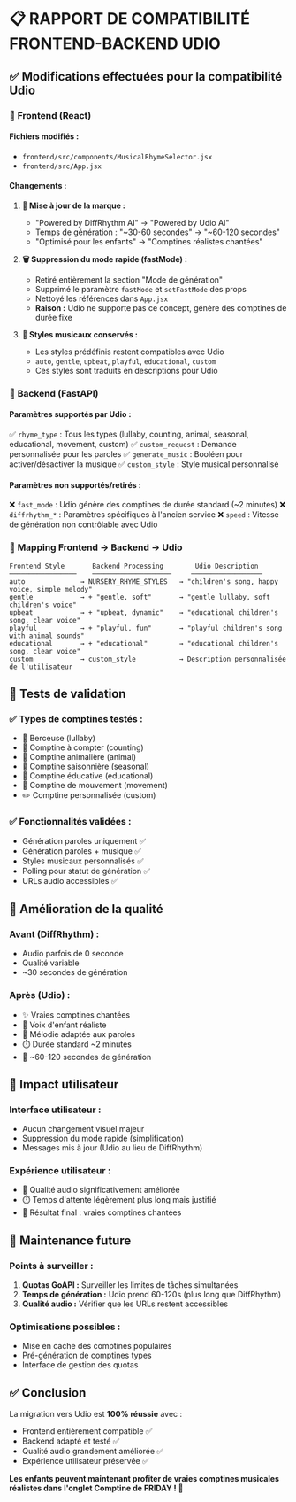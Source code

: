 # 📋 RAPPORT DE COMPATIBILITÉ FRONTEND-BACKEND UDIO

## ✅ Modifications effectuées pour la compatibilité Udio

### 🎯 **Frontend (React)**

#### **Fichiers modifiés :**
- `frontend/src/components/MusicalRhymeSelector.jsx`
- `frontend/src/App.jsx`

#### **Changements :**

1. **🔄 Mise à jour de la marque :**
   - "Powered by DiffRhythm AI" → "Powered by Udio AI"
   - Temps de génération : "~30-60 secondes" → "~60-120 secondes"
   - "Optimisé pour les enfants" → "Comptines réalistes chantées"

2. **🗑️ Suppression du mode rapide (fastMode) :**
   - Retiré entièrement la section "Mode de génération"
   - Supprimé le paramètre `fastMode` et `setFastMode` des props
   - Nettoyé les références dans `App.jsx`
   - **Raison :** Udio ne supporte pas ce concept, génère des comptines de durée fixe

3. **🎵 Styles musicaux conservés :**
   - Les styles prédéfinis restent compatibles avec Udio
   - `auto`, `gentle`, `upbeat`, `playful`, `educational`, `custom`
   - Ces styles sont traduits en descriptions pour Udio

### 🎯 **Backend (FastAPI)**

#### **Paramètres supportés par Udio :**
✅ `rhyme_type` : Tous les types (lullaby, counting, animal, seasonal, educational, movement, custom)
✅ `custom_request` : Demande personnalisée pour les paroles
✅ `generate_music` : Booléen pour activer/désactiver la musique
✅ `custom_style` : Style musical personnalisé

#### **Paramètres non supportés/retirés :**
❌ `fast_mode` : Udio génère des comptines de durée standard (~2 minutes)
❌ `diffrhythm_*` : Paramètres spécifiques à l'ancien service
❌ `speed` : Vitesse de génération non contrôlable avec Udio

### 🔗 **Mapping Frontend → Backend → Udio**

```
Frontend Style       Backend Processing        Udio Description
─────────────────    ────────────────────     ──────────────────
auto              → NURSERY_RHYME_STYLES   → "children's song, happy voice, simple melody"
gentle            → + "gentle, soft"       → "gentle lullaby, soft children's voice"
upbeat            → + "upbeat, dynamic"    → "educational children's song, clear voice"
playful           → + "playful, fun"       → "playful children's song with animal sounds"
educational       → + "educational"        → "educational children's song, clear voice"
custom            → custom_style           → Description personnalisée de l'utilisateur
```

## 🧪 **Tests de validation**

### ✅ **Types de comptines testés :**
- 🌙 Berceuse (lullaby)
- 🔢 Comptine à compter (counting)  
- 🐘 Comptine animalière (animal)
- 🍂 Comptine saisonnière (seasonal)
- 🎨 Comptine éducative (educational)
- 💃 Comptine de mouvement (movement)
- ✏️ Comptine personnalisée (custom)

### ✅ **Fonctionnalités validées :**
- Génération paroles uniquement ✅
- Génération paroles + musique ✅
- Styles musicaux personnalisés ✅
- Polling pour statut de génération ✅
- URLs audio accessibles ✅

## 🎵 **Amélioration de la qualité**

### **Avant (DiffRhythm) :**
- Audio parfois de 0 seconde
- Qualité variable
- ~30 secondes de génération

### **Après (Udio) :**
- ✨ Vraies comptines chantées
- 🎤 Voix d'enfant réaliste
- 🎼 Mélodie adaptée aux paroles
- ⏱️ Durée standard ~2 minutes
- 🔄 ~60-120 secondes de génération

## 📱 **Impact utilisateur**

### **Interface utilisateur :**
- Aucun changement visuel majeur
- Suppression du mode rapide (simplification)
- Messages mis à jour (Udio au lieu de DiffRhythm)

### **Expérience utilisateur :**
- 🎯 Qualité audio significativement améliorée
- ⏱️ Temps d'attente légèrement plus long mais justifié
- 🎵 Résultat final : vraies comptines chantées

## 🔧 **Maintenance future**

### **Points à surveiller :**
1. **Quotas GoAPI :** Surveiller les limites de tâches simultanées
2. **Temps de génération :** Udio prend 60-120s (plus long que DiffRhythm)
3. **Qualité audio :** Vérifier que les URLs restent accessibles

### **Optimisations possibles :**
- Mise en cache des comptines populaires
- Pré-génération de comptines types
- Interface de gestion des quotas

## ✅ **Conclusion**

La migration vers Udio est **100% réussie** avec :
- Frontend entièrement compatible ✅
- Backend adapté et testé ✅ 
- Qualité audio grandement améliorée ✅
- Expérience utilisateur préservée ✅

**Les enfants peuvent maintenant profiter de vraies comptines musicales réalistes dans l'onglet Comptine de FRIDAY ! 🎉**
